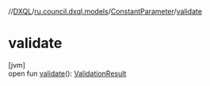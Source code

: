 //[DXQL](../../../index.md)/[ru.council.dxql.models](../index.md)/[ConstantParameter](index.md)/[validate](validate.md)

# validate

[jvm]\
open fun [validate](validate.md)(): [ValidationResult](../../ru.council.dxql.models.validation/-validation-result/index.md)
